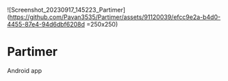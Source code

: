 ![Screenshot_20230917_145223_Partimer](https://github.com/Pavan3535/Partimer/assets/91120039/efcc9e2a-b4d0-4455-87e4-94d6dbf6208d =250x250)
# Partimer
Android app



